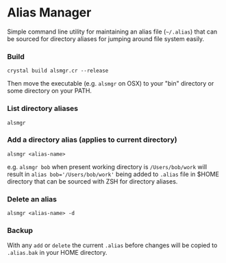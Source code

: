 Alias Manager
=================

Simple command line utility for maintaining an alias file (`~/.alias`) that can
be sourced for directory aliases for jumping around file system easily.

### Build

`crystal build alsmgr.cr --release`

Then move the executable (e.g. `alsmgr` on OSX) to your "bin" directory or some directory on your PATH.

### List directory aliases

`alsmgr`

### Add a directory alias (applies to current directory)

`alsmgr <alias-name>`

e.g. `alsmgr bob` when present working directory is `/Users/bob/work`
will result in `alias bob='/Users/bob/work'` being added to `.alias`
file in $HOME directory that can be sourced with ZSH for directory
aliases.

### Delete an alias

`alsmgr <alias-name> -d`

### Backup

With any `add` or `delete` the current `.alias` before changes will be copied to `.alias.bak`
in your HOME directory.